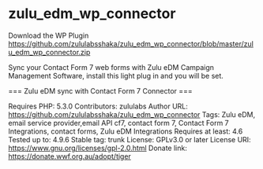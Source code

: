 # zulu_edm_wp_connector

Download the WP Plugin https://github.com/zululabsshaka/zulu_edm_wp_connector/blob/master/zulu_edm_wp_connector.zip

Sync your Contact Form 7 web forms with Zulu eDM Campaign Management Software, install this light plug in and you will be set.

=== Zulu eDM sync with Contact Form 7 Connector ===

Requires PHP: 5.3.0
Contributors: zululabs
Author URL: https://github.com/zululabsshaka/zulu_edm_wp_connector
Tags: Zulu eDM, email service provider,email API cf7, contact form 7, Contact Form 7 Integrations, contact forms, Zulu eDM Integrations
Requires at least: 4.6
Tested up to: 4.9.6
Stable tag: trunk
License: GPLv3.0 or later
License URI: https://www.gnu.org/licenses/gpl-2.0.html
Donate link:  https://donate.wwf.org.au/adopt/tiger

